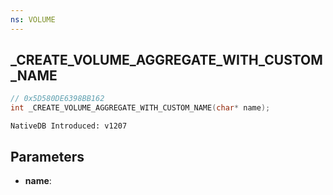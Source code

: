 ```yaml
---
ns: VOLUME
---
```

## _CREATE_VOLUME_AGGREGATE_WITH_CUSTOM_NAME

```c
// 0x5D580DE6398BB162
int _CREATE_VOLUME_AGGREGATE_WITH_CUSTOM_NAME(char* name);
```

```
NativeDB Introduced: v1207
```

## Parameters
* **name**:
